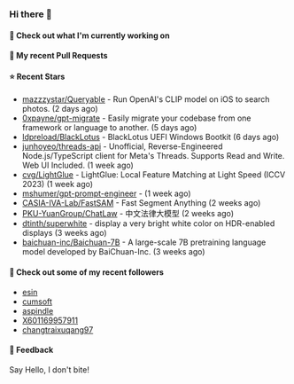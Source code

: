 ### Hi there 👋

#### 👷 Check out what I'm currently working on

#### 🔨 My recent Pull Requests


#### ⭐ Recent Stars

- [mazzzystar/Queryable](https://github.com/mazzzystar/Queryable) - Run OpenAI&#39;s CLIP model on iOS to search photos. (2 days ago)
- [0xpayne/gpt-migrate](https://github.com/0xpayne/gpt-migrate) - Easily migrate your codebase from one framework or language to another. (5 days ago)
- [ldpreload/BlackLotus](https://github.com/ldpreload/BlackLotus) - BlackLotus UEFI Windows Bootkit (6 days ago)
- [junhoyeo/threads-api](https://github.com/junhoyeo/threads-api) - Unofficial, Reverse-Engineered Node.js/TypeScript client for Meta&#39;s Threads. Supports Read and Write. Web UI Included. (1 week ago)
- [cvg/LightGlue](https://github.com/cvg/LightGlue) - LightGlue: Local Feature Matching at Light Speed (ICCV 2023) (1 week ago)
- [mshumer/gpt-prompt-engineer](https://github.com/mshumer/gpt-prompt-engineer) -  (1 week ago)
- [CASIA-IVA-Lab/FastSAM](https://github.com/CASIA-IVA-Lab/FastSAM) - Fast Segment Anything (2 weeks ago)
- [PKU-YuanGroup/ChatLaw](https://github.com/PKU-YuanGroup/ChatLaw) - 中文法律大模型 (2 weeks ago)
- [dtinth/superwhite](https://github.com/dtinth/superwhite) - display a very bright white color on HDR-enabled displays (3 weeks ago)
- [baichuan-inc/Baichuan-7B](https://github.com/baichuan-inc/Baichuan-7B) - A large-scale 7B pretraining language model developed by BaiChuan-Inc. (3 weeks ago)

#### 👯 Check out some of my recent followers

- [esin](https://github.com/esin)
- [cumsoft](https://github.com/cumsoft)
- [aspindle](https://github.com/aspindle)
- [X601169957911](https://github.com/X601169957911)
- [changtraixuqang97](https://github.com/changtraixuqang97)

#### 💬 Feedback

Say Hello, I don't bite!